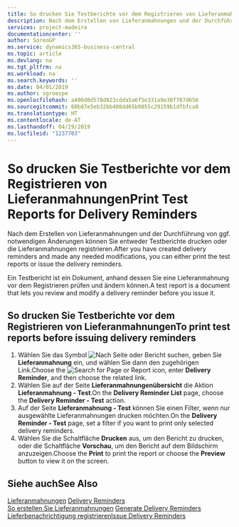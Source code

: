 ```yaml
---
title: So drucken Sie Testberichte vor dem Registrieren von Lieferanmahnungen
description: Nach dem Erstellen von Lieferanmahnungen und der Durchführung von ggf. notwendigen Änderungen können Sie entweder Testberichte drucken oder die Lieferanmahnungen registrieren.
services: project-madeira
documentationcenter: ''
author: SorenGP
ms.service: dynamics365-business-central
ms.topic: article
ms.devlang: na
ms.tgt_pltfrm: na
ms.workload: na
ms.search.keywords: ''
ms.date: 04/01/2019
ms.author: sgroespe
ms.openlocfilehash: a406d0d578d823cdda5a6f5e331a9e38f707d656
ms.sourcegitcommit: 60b87e5eb32bb408dd65b9855c29159b1dfbfca8
ms.translationtype: HT
ms.contentlocale: de-AT
ms.lasthandoff: 04/29/2019
ms.locfileid: "1237703"
---
```

# <a name="print-test-reports-for-delivery-reminders"></a><span data-ttu-id="bbdc5-103">So drucken Sie Testberichte vor dem Registrieren von Lieferanmahnungen</span><span class="sxs-lookup"><span data-stu-id="bbdc5-103">Print Test Reports for Delivery Reminders</span></span>
<span data-ttu-id="bbdc5-104">Nach dem Erstellen von Lieferanmahnungen und der Durchführung von ggf. notwendigen Änderungen können Sie entweder Testberichte drucken oder die Lieferanmahnungen registrieren.</span><span class="sxs-lookup"><span data-stu-id="bbdc5-104">After you have created delivery reminders and made any needed modifications, you can either print the test reports or issue the delivery reminders.</span></span>  

<span data-ttu-id="bbdc5-105">Ein Testbericht ist ein Dokument, anhand dessen Sie eine Lieferanmahnung vor dem Registrieren prüfen und ändern können.</span><span class="sxs-lookup"><span data-stu-id="bbdc5-105">A test report is a document that lets you review and modify a delivery reminder before you issue it.</span></span>  

## <a name="to-print-test-reports-before-issuing-delivery-reminders"></a><span data-ttu-id="bbdc5-106">So drucken Sie Testberichte vor dem Registrieren von Lieferanmahnungen</span><span class="sxs-lookup"><span data-stu-id="bbdc5-106">To print test reports before issuing delivery reminders</span></span>  

1.  <span data-ttu-id="bbdc5-107">Wählen Sie das Symbol ![Nach Seite oder Bericht suchen](../../media/ui-search/search_small.png "Nach Seite oder Bericht suchen"), geben Sie **Lieferanmahnung** ein, und wählen Sie dann den zugehörigen Link.</span><span class="sxs-lookup"><span data-stu-id="bbdc5-107">Choose the ![Search for Page or Report](../../media/ui-search/search_small.png "Search for Page or Report icon") icon, enter **Delivery Reminder**, and then choose the related link.</span></span>  
2.  <span data-ttu-id="bbdc5-108">Wählen Sie auf der Seite **Lieferanmahnungenübersicht** die Aktion **Lieferanmahnung - Test**.</span><span class="sxs-lookup"><span data-stu-id="bbdc5-108">On the **Delivery Reminder List** page, choose the **Delivery Reminder - Test** action.</span></span>  
3.  <span data-ttu-id="bbdc5-109">Auf der Seite **Lieferanmahnung - Test** können Sie einen Filter, wenn nur ausgewählte Lieferanmahnungen drucken möchten.</span><span class="sxs-lookup"><span data-stu-id="bbdc5-109">On the **Delivery Reminder - Test** page, set a filter if you want to print only selected delivery reminders.</span></span>  
4.  <span data-ttu-id="bbdc5-110">Wählen Sie die Schaltfläche **Drucken** aus, um den Bericht zu drucken, oder die Schaltfläche **Vorschau**, um den Bericht auf dem Bildschirm anzuzeigen.</span><span class="sxs-lookup"><span data-stu-id="bbdc5-110">Choose the **Print** to print the report or choose the **Preview** button to view it on the screen.</span></span>  

## <a name="see-also"></a><span data-ttu-id="bbdc5-111">Siehe auch</span><span class="sxs-lookup"><span data-stu-id="bbdc5-111">See Also</span></span>  
 <span data-ttu-id="bbdc5-112">[Lieferanmahnungen](delivery-reminders.md) </span><span class="sxs-lookup"><span data-stu-id="bbdc5-112">[Delivery Reminders](delivery-reminders.md) </span></span>  
 <span data-ttu-id="bbdc5-113">[So erstellen Sie Lieferanmahnungen](how-to-generate-delivery-reminders.md) </span><span class="sxs-lookup"><span data-stu-id="bbdc5-113">[Generate Delivery Reminders](how-to-generate-delivery-reminders.md) </span></span>  
 [<span data-ttu-id="bbdc5-114">Lieferbenachrichtigung registrieren</span><span class="sxs-lookup"><span data-stu-id="bbdc5-114">Issue Delivery Reminders</span></span>](how-to-issue-delivery-reminders.md)
